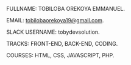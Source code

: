 

FULLNAME: TOBILOBA OREKOYA EMMANUEL.

EMAIL: tobilobaorekoya19@gmail.com.

SLACK USERNAME: tobydevsolution.

TRACKS: FRONT-END, BACK-END, CODING.

COURSES: HTML, CSS, JAVASCRIPT, PHP.